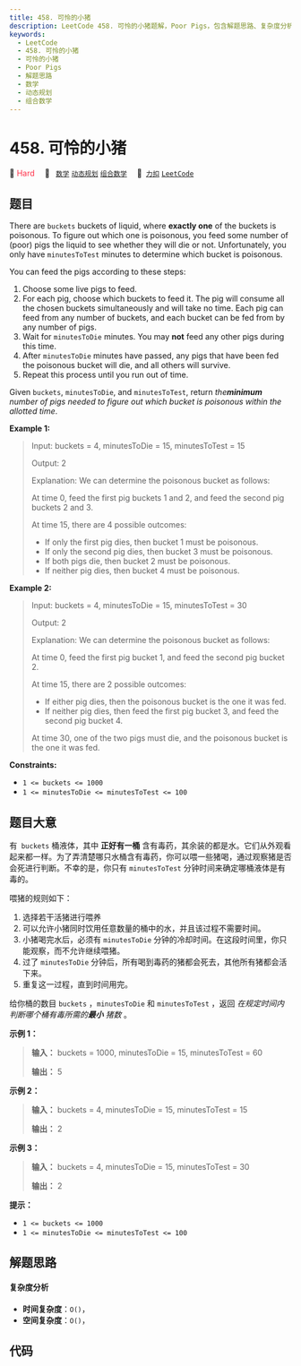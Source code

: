 ```yaml
---
title: 458. 可怜的小猪
description: LeetCode 458. 可怜的小猪题解，Poor Pigs，包含解题思路、复杂度分析以及完整的 JavaScript 代码实现。
keywords:
  - LeetCode
  - 458. 可怜的小猪
  - 可怜的小猪
  - Poor Pigs
  - 解题思路
  - 数学
  - 动态规划
  - 组合数学
---
```


# 458. 可怜的小猪

🔴 <font color=#ff334b>Hard</font>&emsp; 🔖&ensp; [`数学`](/tag/math.md) [`动态规划`](/tag/dynamic-programming.md) [`组合数学`](/tag/combinatorics.md)&emsp; 🔗&ensp;[`力扣`](https://leetcode.cn/problems/poor-pigs) [`LeetCode`](https://leetcode.com/problems/poor-pigs)

## 题目

There are `buckets` buckets of liquid, where **exactly one** of the buckets is
poisonous. To figure out which one is poisonous, you feed some number of
(poor) pigs the liquid to see whether they will die or not. Unfortunately, you
only have `minutesToTest` minutes to determine which bucket is poisonous.

You can feed the pigs according to these steps:

  1. Choose some live pigs to feed.
  2. For each pig, choose which buckets to feed it. The pig will consume all the chosen buckets simultaneously and will take no time. Each pig can feed from any number of buckets, and each bucket can be fed from by any number of pigs.
  3. Wait for `minutesToDie` minutes. You may **not** feed any other pigs during this time.
  4. After `minutesToDie` minutes have passed, any pigs that have been fed the poisonous bucket will die, and all others will survive.
  5. Repeat this process until you run out of time.

Given `buckets`, `minutesToDie`, and `minutesToTest`, return _the**minimum**
number of pigs needed to figure out which bucket is poisonous within the
allotted time_.



**Example 1:**

> Input: buckets = 4, minutesToDie = 15, minutesToTest = 15
> 
> Output: 2
> 
> Explanation: We can determine the poisonous bucket as follows:
> 
> At time 0, feed the first pig buckets 1 and 2, and feed the second pig buckets 2 and 3.
> 
> At time 15, there are 4 possible outcomes:
> - If only the first pig dies, then bucket 1 must be poisonous.
> - If only the second pig dies, then bucket 3 must be poisonous.
> - If both pigs die, then bucket 2 must be poisonous.
> - If neither pig dies, then bucket 4 must be poisonous.

**Example 2:**

> Input: buckets = 4, minutesToDie = 15, minutesToTest = 30
> 
> Output: 2
> 
> Explanation: We can determine the poisonous bucket as follows:
> 
> At time 0, feed the first pig bucket 1, and feed the second pig bucket 2.
> 
> At time 15, there are 2 possible outcomes:
> - If either pig dies, then the poisonous bucket is the one it was fed.
> - If neither pig dies, then feed the first pig bucket 3, and feed the second pig bucket 4.
> 
> At time 30, one of the two pigs must die, and the poisonous bucket is the one it was fed.

**Constraints:**

  * `1 <= buckets <= 1000`
  * `1 <= minutesToDie <= minutesToTest <= 100`


## 题目大意

有` buckets` 桶液体，其中 **正好有一桶**
含有毒药，其余装的都是水。它们从外观看起来都一样。为了弄清楚哪只水桶含有毒药，你可以喂一些猪喝，通过观察猪是否会死进行判断。不幸的是，你只有
`minutesToTest` 分钟时间来确定哪桶液体是有毒的。

喂猪的规则如下：

  1. 选择若干活猪进行喂养
  2. 可以允许小猪同时饮用任意数量的桶中的水，并且该过程不需要时间。
  3. 小猪喝完水后，必须有 `minutesToDie` 分钟的冷却时间。在这段时间里，你只能观察，而不允许继续喂猪。
  4. 过了 `minutesToDie` 分钟后，所有喝到毒药的猪都会死去，其他所有猪都会活下来。
  5. 重复这一过程，直到时间用完。

给你桶的数目 `buckets` ，`minutesToDie` 和 `minutesToTest` ，返回 _在规定时间内判断哪个桶有毒所需的**最小**
猪数_ 。



**示例 1：**

> 
> 
> 
> 
> 
> **输入：** buckets = 1000, minutesToDie = 15, minutesToTest = 60
> 
> **输出：** 5
> 
> 

**示例 2：**

> 
> 
> 
> 
> 
> **输入：** buckets = 4, minutesToDie = 15, minutesToTest = 15
> 
> **输出：** 2
> 
> 

**示例 3：**

> 
> 
> 
> 
> 
> **输入：** buckets = 4, minutesToDie = 15, minutesToTest = 30
> 
> **输出：** 2
> 
> 



**提示：**

  * `1 <= buckets <= 1000`
  * `1 <= minutesToDie <= minutesToTest <= 100`


## 解题思路

#### 复杂度分析

- **时间复杂度**：`O()`，
- **空间复杂度**：`O()`，

## 代码

```javascript

```
